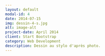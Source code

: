 ```yaml
---
layout: default
modal-id: 4
date: 2014-07-15
img: dessin-4-s.jpg
alt: image-alt
project-date: April 2014
client: Start Bootstrap
category: Web Development
description: Dessin au stylo d'après photo.
---
```

